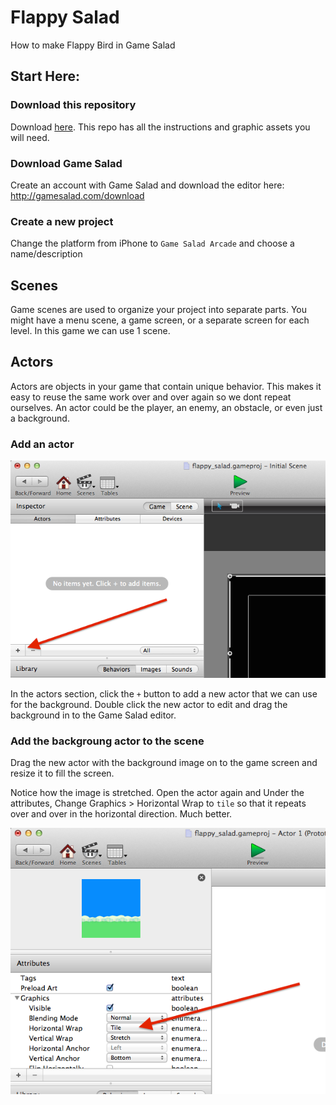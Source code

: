 # Flappy Salad
How to make Flappy Bird in Game Salad

## Start Here:

### Download this repository
Download [here](https://github.com/patmood/flappy-salad/archive/master.zip). This repo has all the instructions and graphic assets you will need.

### Download Game Salad
Create an account with Game Salad and download the editor here: http://gamesalad.com/download

### Create a new project
Change the platform from iPhone to `Game Salad Arcade` and choose a name/description

## Scenes
Game scenes are used to organize your project into separate parts. You might have a menu scene, a game screen, or a separate screen for each level. In this game we can use 1 scene.

## Actors
Actors are objects in your game that contain unique behavior. This makes it easy to reuse the same work over and over again so we dont repeat ourselves. An actor could be the player, an enemy, an obstacle, or even just a background.

### Add an actor

![add actor](screenshots/1_add_actor.png)

In the actors section, click the `+` button to add a new actor that we can use for the background. Double click the new actor to edit and drag the background in to the Game Salad editor.

### Add the backgroung actor to the scene
Drag the new actor with the background image on to the game screen and resize it to fill the screen.

Notice how the image is stretched. Open the actor again and Under the attributes, Change Graphics > Horizontal Wrap to `tile` so that it repeats over and over in the horizontal direction. Much better.

![change attributes](screenshots/2_actor_graphics.png)
